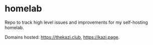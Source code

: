 # homelab

Repo to track high level issues and improvements for my self-hosting homelab.

Domains hosted: https://thekazi.club, https://kazi.page.

